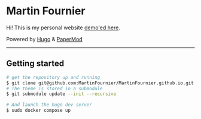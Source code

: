# Martin Fournier

Hi! This is my personal website [demo'ed here](https://dev.mfournier.com).

Powered by [Hugo](https://gohugo.io) & [PaperMod](https://github.com/adityatelange/hugo-PaperMod/)

---

## Getting started
```sh
# get the repository up and running
$ git clone git@github.com:MartinFournier/MartinFournier.github.io.git
# The theme is stored in a submodule
$ git submodule update --init --recursive

# And launch the hugo dev server
$ sudo docker compose up
```
